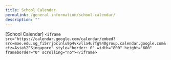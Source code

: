 ```yaml
---
title: School Calendar
permalink: /general-information/school-calendar/
description: ""
---
```

[School Calendar]
`<iframe src="https://calendar.google.com/calendar/embed?src=moe.edu.sg_fi5rrjbclnlu9p4vkvlla4u7fg%40group.calendar.google.com&ctz=Asia%2FSingapore" style="border: 0" width="800" height="600" frameborder="0" scrolling="no"></iframe>`